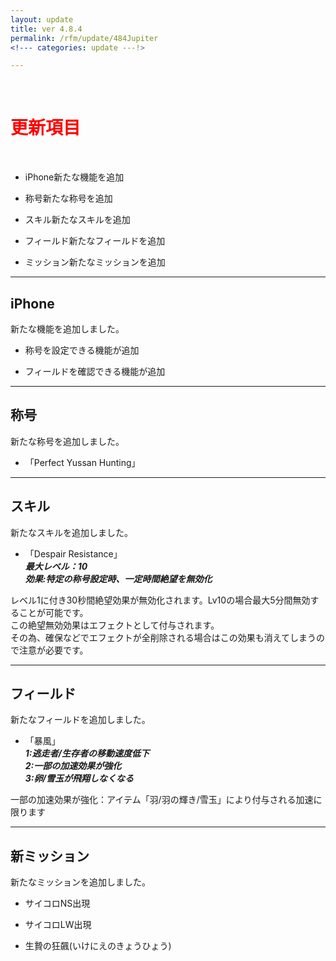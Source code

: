```yaml
---
layout: update
title: ver 4.8.4
permalink: /rfm/update/484Jupiter
<!--- categories: update ---!>

---
```

<br>
<h1 id="1"><font color="red">更新項目</font></h1><br>

+ <span class="green-badge">iPhone</span>新たな機能を追加 

+ <span class="blue-badge">称号</span>新たな称号を追加 

+ <span class="blue-badge">スキル</span>新たなスキルを追加 

+ <span class="blue-badge">フィールド</span>新たなフィールドを追加 
 
+ <span class="blue-badge">ミッション</span>新たなミッションを追加

----------------------------------------------------
## iPhone  

新たな機能を追加しました。  
+ 称号を設定できる機能が追加<br>

+ フィールドを確認できる機能が追加<br>


----------------------------------------------------
## 称号  

新たな称号を追加しました。  
+ 「Perfect Yussan Hunting」<br>


----------------------------------------------------
## スキル

新たなスキルを追加しました。  

+ 「Despair Resistance」  
***最大レベル：10***    
***効果:特定の称号設定時、一定時間絶望を無効化***  

レベル1に付き30秒間絶望効果が無効化されます。Lv10の場合最大5分間無効することが可能です。  
この絶望無効効果はエフェクトとして付与されます。  
その為、確保などでエフェクトが全削除される場合はこの効果も消えてしまうので注意が必要です。

  
----------------------------------------------------
## フィールド

新たなフィールドを追加しました。  

+ 「暴風」     
***1:逃走者/生存者の移動速度低下***  
***2:一部の加速効果が強化***  
***3:卵/雪玉が飛翔しなくなる***  
  
一部の加速効果が強化：アイテム「羽/羽の輝き/雪玉」により付与される加速に限ります  
  
----------------------------------------------------
## 新ミッション

新たなミッションを追加しました。  

+ サイコロNS出現  

+ サイコロLW出現  

+ 生贄の狂飆(いけにえのきょうひょう)  



